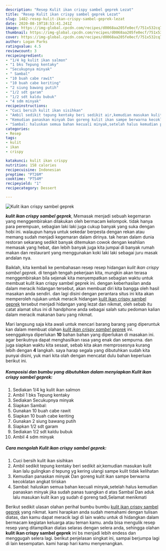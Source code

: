 ```yaml
---
description: "Resep Kulit ikan crispy sambel geprek Lezat"
title: "Resep Kulit ikan crispy sambel geprek Lezat"
slug: 1482-resep-kulit-ikan-crispy-sambel-geprek-lezat
date: 2020-08-19T18:53:41.241Z
image: https://img-global.cpcdn.com/recipes/d0068aa205fe0ecf/751x532cq70/kulit-ikan-crispy-sambel-geprek-foto-resep-utama.jpg
thumbnail: https://img-global.cpcdn.com/recipes/d0068aa205fe0ecf/751x532cq70/kulit-ikan-crispy-sambel-geprek-foto-resep-utama.jpg
cover: https://img-global.cpcdn.com/recipes/d0068aa205fe0ecf/751x532cq70/kulit-ikan-crispy-sambel-geprek-foto-resep-utama.jpg
author: Logan Parks
ratingvalue: 4.5
reviewcount: 3
recipeingredient:
- "1/4 kg kulit ikan salmon"
- "1 bks Tepung kentaky"
- "Secukupnya minyak"
- " Sambal"
- "10 buah cabe rawit"
- "10 buah cabe keriting"
- "2 siung bawang putih"
- "1/2 sdt garam"
- "1/2 sdt kaldu bubuk"
- "4 sdm minyak"
recipeinstructions:
- "Cuci bersih kulit ikan sisihkan"
- "Ambil sedikit tepung kentaky beri sedikit air,kemudian masukan kulit ikan lalu gulingkan d tepung yg kering ulangi sampe kulit tidak kelihatan"
- "Kemudian panaskan minyak Dan goreng kulit ikan sampe berwarna kecoklatan angkat tiriskan"
- "Sambal: haluskan semua bahan kecuali minyak,setelah halus kemudian panaskan minyak jika sudah panas tuangkan d atas Sambal Dan aduk lalu masukan kulit ikan yg sudah d goreng tadi,Selamat menikmati"
categories:
- Resep
tags:
- kulit
- ikan
- crispy

katakunci: kulit ikan crispy 
nutrition: 158 calories
recipecuisine: Indonesian
preptime: "PT26M"
cooktime: "PT54M"
recipeyield: "1"
recipecategory: Dessert

---
```



![Kulit ikan crispy sambel geprek](https://img-global.cpcdn.com/recipes/d0068aa205fe0ecf/751x532cq70/kulit-ikan-crispy-sambel-geprek-foto-resep-utama.jpg)

<b><i>kulit ikan crispy sambel geprek</i></b>, Memasak menjadi sebuah kegemaran yang menggembirakan dilakukan oleh bermacam kelompok. tidak hanya para perempuan, sebagian laki laki juga cukup banyak yang suka dengan hobi ini. walaupun hanya untuk sekedar berpesta dengan rekan atau memang sudah menjadi kegemaran dalam dirinya. tak heran dalam dunia restoran sekarang sedikit banyak ditemukan cowok dengan keahlian memasak yang hebat, dan lebih banyak juga kita jumpai di banyak rumah makan dan restaurant yang menggunakan koki laki laki sebagai juru masak andalan nya.

Baiklah, kita kembali ke pembahasan resep resep hidangan <i>kulit ikan crispy sambel geprek</i>. di tengah tengah pekerjaan kita, mungkin akan terasa menggembirakan bila sejenak kita menyempatkan sebagian waktu untuk membuat kulit ikan crispy sambel geprek ini. dengan keberhasilan anda dalam meracik hidangan tersebut, akan membuat diri kita bangga oleh hasil masakan anda sendiri. dan lagi disini dengan perantara situs ini kita akan memperoleh rujukan untuk meracik hidangan <u>kulit ikan crispy sambel geprek</u> tersebut menjadi hidangan yang lezat dan nikmat, oleh sebab itu catat alamat situs ini di handphone anda sebagai salah satu pedoman kalian dalam meracik makanan baru yang nikmat.




Mari langsung saja kita awali untuk mencari barang barang yang diperuntuk kan dalam membuat olahan <u><i>kulit ikan crispy sambel geprek</i></u> ini. seenggaknya diperlukan <b>10</b> bahan bahan yang diperlukan di masakan ini. agar berikutnya dapat menghasilkan rasa yang enak dan sempurna. dan juga siapkan waktu kita sesaat, sebab kita akan memprosesnya kurang lebih dengan <b>4</b> langkah. saya harap segala yang dibutuhkan sudah kita punyai disini, yuk mari kita olah dengan mencatat dulu bahan keperluan berikut ini.

<!--inarticleads1-->

##### Komposisi dan bumbu yang dibutuhkan dalam menyiapkan Kulit ikan crispy sambel geprek:

1. Sediakan 1/4 kg kulit ikan salmon
1. Ambil 1 bks Tepung kentaky
1. Sediakan Secukupnya minyak
1. Siapkan  Sambal:
1. Gunakan 10 buah cabe rawit
1. Siapkan 10 buah cabe keriting
1. Gunakan 2 siung bawang putih
1. Siapkan 1/2 sdt garam
1. Sediakan 1/2 sdt kaldu bubuk
1. Ambil 4 sdm minyak




<!--inarticleads2-->

##### Cara mengolah Kulit ikan crispy sambel geprek:

1. Cuci bersih kulit ikan sisihkan
1. Ambil sedikit tepung kentaky beri sedikit air,kemudian masukan kulit ikan lalu gulingkan d tepung yg kering ulangi sampe kulit tidak kelihatan
1. Kemudian panaskan minyak Dan goreng kulit ikan sampe berwarna kecoklatan angkat tiriskan
1. Sambal: haluskan semua bahan kecuali minyak,setelah halus kemudian panaskan minyak jika sudah panas tuangkan d atas Sambal Dan aduk lalu masukan kulit ikan yg sudah d goreng tadi,Selamat menikmati




Berikut sedikit ulasan olahan perihal bumbu bumbu <u>kulit ikan crispy sambel geprek</u> yang nikmat. kami harapkan anda sudah memahami dengan tulisan diatas, dan kamu dapat meracik lagi di lain waktu untuk di hidangkan dalam bermacam kegiatan keluarga atau teman kamu. anda bisa mengulik resep resep yang ditampilkan diatas selaras dengan selera anda, sehingga olahan <b>kulit ikan crispy sambel geprek</b> ini bs menjadi lebih endess dan menggugah selera lagi. berikut penjelasan singkat ini, sampai berjumpa lagi di lain kesempatan. kami harap hari kamu menyenangkan.
